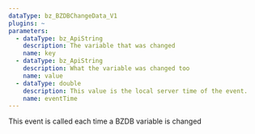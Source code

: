 ```yaml
---
dataType: bz_BZDBChangeData_V1
plugins: ~
parameters:
  - dataType: bz_ApiString
    description: The variable that was changed
    name: key
  - dataType: bz_ApiString
    description: What the variable was changed too
    name: value
  - dataType: double
    description: This value is the local server time of the event.
    name: eventTime
---
```


This event is called each time a BZDB variable is changed
